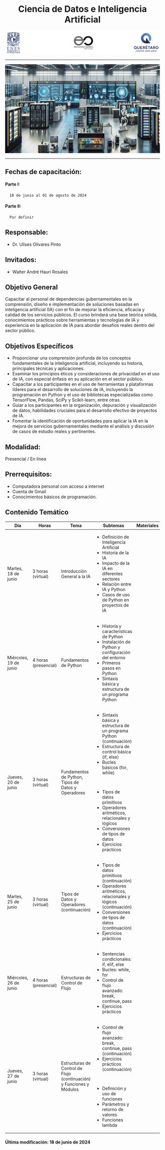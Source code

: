 <center>

  # Ciencia de Datos e Inteligencia Artificial

</center>

![Logos participantes](figs/logos.png)

---

![IA applications](figs/IA.png)

---

## **Fechas de capacitación:** 

#### Parte I: 
      18 de junio al 01 de agosto de 2024

#### Parte II: 
      Por definir

## **Responsable:** 
* Dr. Ulises Olivares Pinto  

## **Invitados:** 
* Walter André Hauri Rosales  

## Objetivo General
Capacitar al personal de dependencias gubernamentales en la comprensión, diseño e implementación de soluciones basadas en inteligencia artificial (IA) con el fin de mejorar la eficiencia, eficacia y calidad de los servicios públicos. El curso brindará una base teórica sólida, conocimientos prácticos sobre herramientas y tecnologías de IA y experiencia en la aplicación de IA para abordar desafíos reales dentro del sector público.

## Objetivos Específicos
- Proporcionar una comprensión profunda de los conceptos fundamentales de la inteligencia artificial, incluyendo su historia, principales técnicas y aplicaciones.
- Examinar los principios éticos y consideraciones de privacidad en el uso de IA, con especial énfasis en su aplicación en el sector público.
- Capacitar a los participantes en el uso de herramientas y plataformas líderes para el desarrollo de soluciones de IA, incluyendo la programación en Python y el uso de bibliotecas especializadas como TensorFlow, Pandas, SciPy y Scikit-learn, entre otras.
- Guiar a los participantes en la organización, depuración y visualización de datos, habilidades cruciales para el desarrollo efectivo de proyectos de IA.
- Fomentar la identificación de oportunidades para aplicar la IA en la mejora de servicios gubernamentales mediante el análisis y discusión de casos de estudio reales y pertinentes.

## **Modalidad:** 

Presencial / En línea

## **Prerrequisitos:** 
+ Computadora personal con acceso a internet
+ Cuenta de Gmail
+ Conocimientos básicos de programación.

## Contenido Temático

| Día                    | Horas               | Tema                                       | Subtemas                                                                                                                                                                                                                                 | Materiales                                     |
|------------------------|---------------------|--------------------------------------------|-----------------------------------------------------------------------------------------------------------------------------------------------------------------------------------------------------------------------------------------|--------------------------------------------------------|
| Martes, 18 de junio    | 3 horas (virtual)   | Introducción General a la IA               | <ul><li>Definición de Inteligencia Artificial</li><li>Historia de la IA</li><li>Impacto de la IA en diferentes sectores</li><li>Relación entre IA y Python</li><li>Casos de uso de Python en proyectos de IA</li></ul>                   |                                                        |
| Miércoles, 19 de junio | 4 horas (presencial)| Fundamentos de Python                      | <ul><li>Historia y características de Python</li><li>Instalación de Python y configuración del entorno</li><li>Primeros pasos en Python</li><li>Sintaxis básica y estructura de un programa Python</li></ul>                              |                                                        |
| Jueves, 20 de junio    | 3 horas (virtual)   | Fundamentos de Python, Tipos de Datos y Operadores | <ul><li>Sintaxis básica y estructura de un programa Python (continuación)</li><li>Estructura de control básica (if, else)</li><li>Bucles básicos (for, while)</li></ul><br><ul><li>Tipos de datos primitivos</li><li>Operadores aritméticos, relacionales y lógicos</li><li>Conversiones de tipos de datos</li><li>Ejercicios prácticos</li></ul>  |                                                        |
| Martes, 25 de junio    | 3 horas (virtual)   | Tipos de Datos y Operadores (continuación) | <ul><li>Tipos de datos primitivos (continuación)</li><li>Operadores aritméticos, relacionales y lógicos (continuación)</li><li>Conversiones de tipos de datos (continuación)</li><li>Ejercicios prácticos</li></ul>                         |                                                        |
| Miércoles, 26 de junio | 4 horas (presencial)| Estructuras de Control de Flujo            | <ul><li>Sentencias condicionales: if, elif, else</li><li>Bucles: while, for</li><li>Control de flujo avanzado: break, continue, pass</li><li>Ejercicios prácticos</li></ul>                                                               |                                                        |
| Jueves, 27 de junio    | 3 horas (virtual)   | Estructuras de Control de Flujo (continuación) y Funciones y Módulos | <ul><li>Control de flujo avanzado: break, continue, pass (continuación)</li><li>Ejercicios prácticos (continuación)</li></ul><br><ul><li>Definición y uso de funciones</li><li>Parámetros y retorno de valores</li><li>Funciones lambda</li></ul> |                                                        |


#### Última modificación: 18 de junio de 2024
